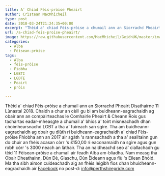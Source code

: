 ```yaml
---
title: A’ Chiad Fèis-pròise Pheairt
author: Crìstean MacMhìcheil
type: post
date: 2018-03-24T21:24:35+00:00
excerpt: "Thèid a' chiad Fèis-pròise a chumail ann an Siorrachd Pheairt Disathairne 12 Lùnastal 2018."
url: /a-chiad-feis-proise-pheairt/
image: https://raw.githubusercontent.com/MacMhicheil/GeidhUK/master/images/.jpg
categories:
  - Alba
  - Fèisean-pròise
tags:
  - Alba
  - fèis-pròise
  - Fìobha
  - LGBTI
  - LGDTE
  - Peairt
  - pròis

---
```

 Thèid a' chiad Fèis-pròise a chumail ann an Siorrachd Pheairt Disathairne 11 Lùnastal 2018. Chaidh a chur an cèill gu bi am buidheann-eagrachaidh ag obair ann an compàirteachas le Comhairle Pheairt & Cheann Rois gus tachartas eadar-mheasgte a chumail a' bhios a' toirt misneachadh dhan choimhearsnachd LGBT a tha a' fuireach san sgìre. Tha am buidheann-eagrachaidh ag obair gu dlùth ri buidheann-eagrachaidh a' chiad Fèis-pròise Fhìobha ann an 2017 air sgàth 's rannsachadh a tha a' sealltainn gun do chuir an fhèis acasan còrr 's £150,00 ri eaconamaidh na sgìre agus gun robh còrr 's 3000 neach an làthair. Tha an naidheachd seo a' ciallachadh gu tèid 11 Fèisean-pròise a chumail air feadh Alba am-bliadha. Nam measg tha Obair Dheathainn, Dùn Dè, Glaschu, Dùn Èideann agus fiù 's Eilean Bhòid. Ma tha sibh airson cuideachadh aig an fhèis leigibh fios dhan bhuidheann-eagrachaidh air [Facebook][1] no post-d: <info@perthshirepride.com>

 [1]: https://www.facebook.com/PerthshirePride/
